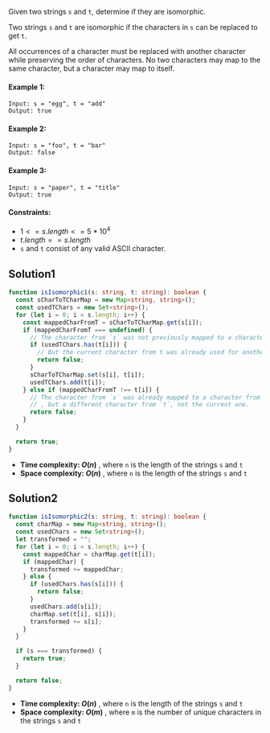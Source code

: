 Given two strings `s` and `t`, determine if they are isomorphic.

Two strings `s` and `t` are isomorphic if the characters in `s` can be replaced to get `t`.

All occurrences of a character must be replaced with another character while preserving the order of characters. No two characters may map to the same character, but a character may map to itself.

#### Example 1:

```
Input: s = "egg", t = "add"
Output: true
```

#### Example 2:

```
Input: s = "foo", t = "bar"
Output: false
```

#### Example 3:

```
Input: s = "paper", t = "title"
Output: true
```

#### Constraints:

- $1 <= s.length <= 5 * 10^4$
- $t.length == s.length$
- `s` and `t` consist of any valid ASCII character.

## Solution1

```ts
function isIsomorphic1(s: string, t: string): boolean {
  const sCharToTCharMap = new Map<string, string>();
  const usedTChars = new Set<string>();
  for (let i = 0; i < s.length; i++) {
    const mappedCharFromT = sCharToTCharMap.get(s[i]);
    if (mappedCharFromT === undefined) {
      // The character from `s` was not previously mapped to a character from `t`
      if (usedTChars.has(t[i])) {
        // But the current character from t was already used for another character from s
        return false;
      }
      sCharToTCharMap.set(s[i], t[i]);
      usedTChars.add(t[i]);
    } else if (mappedCharFromT !== t[i]) {
      // The character from `s` was already mapped to a character from `t`
      // , but a different character from `t`, not the current one.
      return false;
    }
  }

  return true;
}
```

- **Time complexity: $O(n)$** , where `n` is the length of the strings `s` and `t`
- **Space complexity: $O(n)$** , where `n` is the length of the strings `s` and `t`

## Solution2

```ts
function isIsomorphic2(s: string, t: string): boolean {
  const charMap = new Map<string, string>();
  const usedChars = new Set<string>();
  let transformed = "";
  for (let i = 0; i < s.length; i++) {
    const mappedChar = charMap.get(t[i]);
    if (mappedChar) {
      transformed += mappedChar;
    } else {
      if (usedChars.has(s[i])) {
        return false;
      }
      usedChars.add(s[i]);
      charMap.set(t[i], s[i]);
      transformed += s[i];
    }
  }

  if (s === transformed) {
    return true;
  }

  return false;
}
```

- **Time complexity: $O(n)$** , where `n` is the length of the strings `s` and `t`
- **Space complexity: $O(m)$** , where `m` is the number of unique characters in the strings `s` and `t`
